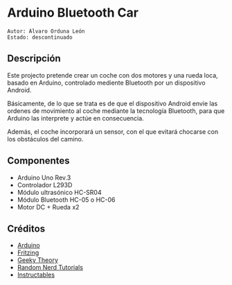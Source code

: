 # Arduino Bluetooth Car

    Autor: Álvaro Orduna León
    Estado: descontinuado

## Descripción

Este projecto pretende crear un coche con dos motores y una rueda loca, basado en Arduino, controlado mediente Bluetooth por un dispositivo Android.

Básicamente, de lo que se trata es de que el dispositivo Android envíe las ordenes de movimiento al coche mediante la tecnología Bluetooth, para que Arduino las interprete y actúe en consecuencia.

Además, el coche incorporará un sensor, con el que evitará chocarse con los obstáculos del camino.

## Componentes

* Arduino Uno Rev.3
* Controlador L293D
* Módulo ultrasónico HC-SR04
* Módulo Bluetooth HC-05 o HC-06
* Motor DC + Rueda x2

## Créditos

* <a href="http://www.arduino.cc/" target="_blank">Arduino</a>
* <a href="http://fritzing.org" target="_blank">Fritzing</a>
* <a href="http://geekytheory.com/" target="_blank">Geeky Theory</a>
* <a href="http://randomnerdtutorials.com/" target="_blank">Random Nerd Tutorials</a>
* <a href="http://www.instructables.com/" target="_blank">Instructables</a>
